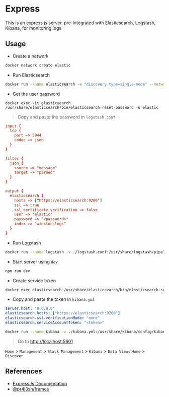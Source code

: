 # Express

This is an express js server, pre-integrated with Elasticsearch, Logstash, Kibana, for monitoring logs

## Usage

- Create a network

```bash
docker network create elastic
```

- Run Elasticsearch

```bash
docker run --name elasticsearch -e "discovery.type=single-node" --network elastic -m 1GB -p 9200:9200 docker.elastic.co/elasticsearch/elasticsearch:8.17.0
```

- Get the user password

```
docker exec -it elasticsearch /usr/share/elasticsearch/bin/elasticsearch-reset-password -u elastic
```

> Copy and paste the password in `logstash.conf`

```conf
input {
  tcp {
    port => 5044
    codec => json
  }
}

filter {
  json {
    source => "message"
    target => "parsed"
  }
}

output {
  elasticsearch {
    hosts => ["https://elasticsearch:9200"]
    ssl => true
    ssl_certificate_verification => false
    user => "elastic"
    password => "<password>"
    index => "winston-logs"
  }
}
```

- Run Logstash

```bash
docker run --name logstash -v ./logstash.conf:/usr/share/logstash/pipeline/logstash.conf --network elastic -p 5044:5044 docker.elastic.co/logstash/logstash:8.17.0
```

- Start server using `dev`

```bash
npm run dev
```

- Create service token

```bash
docker exec elasticsearch /usr/share/elasticsearch/bin/elasticsearch-service-tokens create elastic/kibana kibana
```

- Copy and paste the token in `kibana.yml`

```yml
server.host: "0.0.0.0"
elasticsearch.hosts: ["https://elasticsearch:9200"]
elasticsearch.ssl.verificationMode: "none"
elasticsearch.serviceAccountToken: "<token>"
```

```bash
docker run --name kibana -v ./kibana.yml:/usr/share/kibana/config/kibana.yml --network elastic -p 5601:5601 docker.elastic.co/kibana/kibana:8.17.0
```

> Go to [http://localhost:5601](http://localhost:5601)

`Home` > `Management` > `Stack Management` > `Kibana` > `Data Views`
`Home` > `Discover`

## References

- [ExpressJs Documentation](https://expressjs.com/en/starter/hello-world.html)
- [@pr4j3sh/frames](https://github.com/pr4j3sh/frames)
